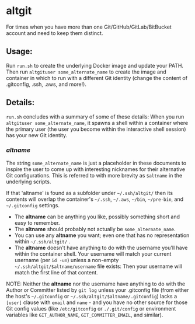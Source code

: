 # altgit
For times when you have more than one Git/GitHub/GitLab/BitBucket account and need to keep them distinct.

## Usage:
Run `run.sh` to create the underlying Docker image and update your PATH.
Then run `altgituser some_alternate_name` to create the image and container in which to run with a different Git identity (change the content of .gitconfig, .ssh, .aws, and more!).


## Details:
`run.sh` concludes with a summary of some of these details: When you run `altgituser some_alternate_name`, it spawns a shell within a container where the primary user (the user you become within the interactive shell session) has your new Git identity.

### _**altname**_
The string `some_alternate_name` is just a placeholder in these documents to inspire the user to come up with interesting nicknames for their alternative Git configurations. This is referred to with more brevity as `$altname` in the underlying scripts.

If that 'altname' is found as a subfolder under `~/.ssh/altgit/` then its contents will overlap the container's `~/.ssh`, `~/.aws`, `~/bin`, `~/pre-bin`, and `~/.gitconfig` settings.

* The **altname** can be anything you like, possibly something short and easy to remember.
* The **altname** should probably not actually be `some_alternate_name`.
* You can use any **altname** you want; even one that has no representation within `~/.ssh/altgit/` .
* The **altname** doesn't have anything to do with the username you'll have within the container shell. Your username will match your current username (per `id -un`) unless a non-empty `~/.ssh/altgit/$altname/username` file exists: Then your username will match the first line of that content.

NOTE: Neither the **altname** nor the username have anything to do with the Author or Committer listed by `git log` unless your .gitconfig file (from either the host's `~/.gitconfig` or `~/.ssh/altgit/$altname/.gitconfig`) lacks a `[user]` clause with `email` and `name` - and you have no other source for those Git config values (like `/etc/gitconfig` or `./.git/config` or environment variables like `GIT_AUTHOR_NAME`, `GIT_COMMITTER_EMAIL`, and similar).
